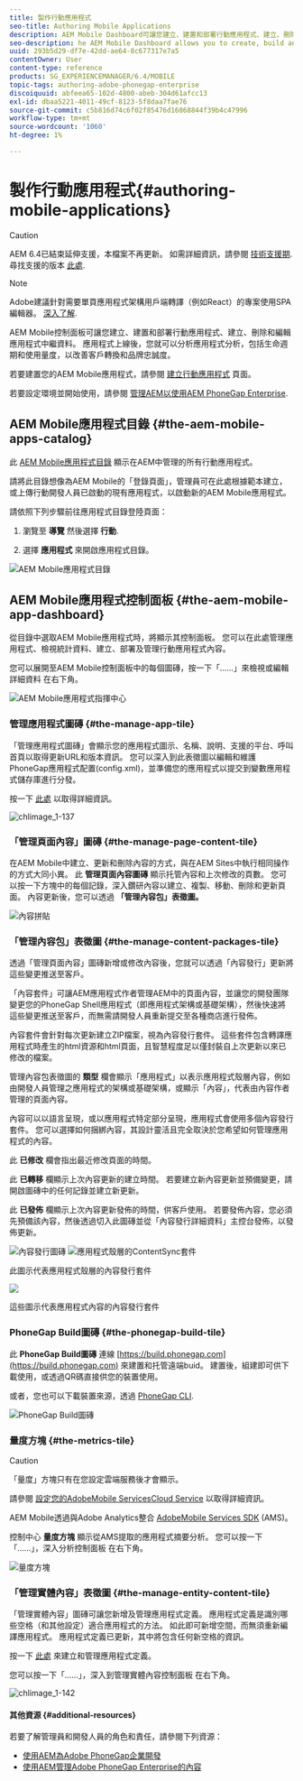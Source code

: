 ```yaml
---
title: 製作行動應用程式
seo-title: Authoring Mobile Applications
description: AEM Mobile Dashboard可讓您建立、建置和部署行動應用程式、建立、刪除和編輯應用程式中繼資料。 請詳閱本頁以了解更多。
seo-description: he AEM Mobile Dashboard allows you to create, build and deploy your mobile application, create, delete and edit application metadata. Follow this page to learn more.
uuid: 293b5d29-df7e-42dd-ae64-8c677317e7a5
contentOwner: User
content-type: reference
products: SG_EXPERIENCEMANAGER/6.4/MOBILE
topic-tags: authoring-adobe-phonegap-enterprise
discoiquuid: abfeea65-102d-4800-abeb-304d61afcc13
exl-id: dbaa5221-4011-49cf-8123-5f8daa7fae76
source-git-commit: c5b816d74c6f02f85476d16868844f39b4c47996
workflow-type: tm+mt
source-wordcount: '1060'
ht-degree: 1%

---
```


# 製作行動應用程式{#authoring-mobile-applications}

>[!CAUTION]
>
>AEM 6.4已結束延伸支援，本檔案不再更新。 如需詳細資訊，請參閱 [技術支援期](https://helpx.adobe.com//tw/support/programs/eol-matrix.html). 尋找支援的版本 [此處](https://experienceleague.adobe.com/docs/).

>[!NOTE]
>
>Adobe建議針對需要單頁應用程式架構用戶端轉譯（例如React）的專案使用SPA編輯器。 [深入了解](/help/sites-developing/spa-overview.md).

AEM Mobile控制面板可讓您建立、建置和部署行動應用程式、建立、刪除和編輯應用程式中繼資料。 應用程式上線後，您就可以分析應用程式分析，包括生命週期和使用量度，以改善客戶轉換和品牌忠誠度。

若要建置您的AEM Mobile應用程式，請參閱 [建立行動應用程式](/help/mobile/building-app-mobile-phonegap.md) 頁面。

若要設定環境並開始使用，請參閱 [管理AEM以使用AEM PhoneGap Enterprise](/help/mobile/administer-phonegap.md).

## AEM Mobile應用程式目錄 {#the-aem-mobile-apps-catalog}

此 [AEM Mobile應用程式目錄](http://localhost:4502/aem/apps.html/content/phonegap) 顯示在AEM中管理的所有行動應用程式。

請將此目錄想像為AEM Mobile的「登錄頁面」，管理員可在此處根據範本建立，或上傳行動開發人員已啟動的現有應用程式，以啟動新的AEM Mobile應用程式。

請依照下列步驟前往應用程式目錄登陸頁面：

1. 瀏覽至 **導覽** 然後選擇 **行動**.

1. 選擇 **應用程式** 來開啟應用程式目錄。

![AEM Mobile應用程式目錄](assets/chlimage_1-135.png)

## AEM Mobile應用程式控制面板 {#the-aem-mobile-app-dashboard}

從目錄中選取AEM Mobile應用程式時，將顯示其控制面板。 您可以在此處管理應用程式、檢視統計資料、建立、部署及管理行動應用程式內容。

您可以展開至AEM Mobile控制面板中的每個圖磚，按一下「……」來檢視或編輯詳細資料 在右下角。

![AEM Mobile應用程式指揮中心](assets/chlimage_1-136.png)

### 管理應用程式圖磚 {#the-manage-app-tile}

「管理應用程式圖磚」會顯示您的應用程式圖示、名稱、說明、支援的平台、呼叫首頁以取得更新URL和版本資訊。 您可以深入到此表徵圖以編輯和維護PhoneGap應用程式配置(config.xml)，並準備您的應用程式以提交到變數應用程式儲存庫進行分發。

按一下 [此處](/help/mobile/phonegap-app-details-tile.md) 以取得詳細資訊。

![chlimage_1-137](assets/chlimage_1-137.png)

### 「管理頁面內容」圖磚 {#the-manage-page-content-tile}

在AEM Mobile中建立、更新和刪除內容的方式，與在AEM Sites中執行相同操作的方式大同小異。 此 **管理頁面內容圖磚** 顯示托管內容和上次修改的頁數。 您可以按一下方塊中的每個記錄，深入鑽研內容以建立、複製、移動、刪除和更新頁面。 內容更新後，您可以透過 **「管理內容包」表徵圖。**

![內容拼貼](assets/chlimage_1-138.png)

### 「管理內容包」表徵圖 {#the-manage-content-packages-tile}

透過「管理頁面內容」圖磚新增或修改內容後，您就可以透過「內容發行」更新將這些變更推送至客戶。

「內容套件」可讓AEM應用程式作者管理AEM中的頁面內容，並讓您的開發團隊變更您的PhoneGap Shell應用程式（即應用程式架構或基礎架構），然後快速將這些變更推送至客戶，而無需請開發人員重新提交至各種商店進行發佈。

內容套件會針對每次更新建立ZIP檔案，視為內容發行套件。 這些套件包含轉譯應用程式時產生的html資源和html頁面，且智慧程度足以僅封裝自上次更新以來已修改的檔案。

管理內容包表徵圖的 **類型** 欄會顯示「應用程式」以表示應用程式殼層內容，例如由開發人員管理之應用程式的架構或基礎架構，或顯示「內容」，代表由內容作者管理的頁面內容。

內容可以以語言呈現，或以應用程式特定部分呈現，應用程式會使用多個內容發行套件。 您可以選擇如何捆綁內容，其設計靈活且完全取決於您希望如何管理應用程式的內容。

此 **已修改** 欄會指出最近修改頁面的時間。

此 **已轉移** 欄顯示上次內容更新的建立時間。 若要建立新內容更新並預備變更，請開啟圖磚中的任何記錄並建立新更新。

此 **已發佈** 欄顯示上次內容更新發佈的時間，供客戶使用。 若要發佈內容，您必須先預備該內容，然後透過切入此圖磚並從「內容發行詳細資料」主控台發佈，以發佈更新。

![內容發行圖磚](assets/chlimage_1-139.png) ![應用程式殼層的ContentSync套件](do-not-localize/chlimage_1-5.png)

此圖示代表應用程式殼層的內容發行套件

![](do-not-localize/chlimage_1-6.png)

這些圖示代表應用程式內容的內容發行套件

### PhoneGap Build圖磚 {#the-phonegap-build-tile}

此 **PhoneGap Build圖磚** 連線 [https://build.phonegap.com](https://build.phonegap.com) 來建置和托管遠端buid。 建置後，組建即可供下載使用，或透過QR碼直接供您的裝置使用。

或者，您也可以下載裝置來源，透過 [PhoneGap CLI](https://docs.phonegap.com/en/3.5.0/guide_cli_index.md.html).

![PhoneGap Build圖磚](assets/chlimage_1-140.png)

### 量度方塊 {#the-metrics-tile}

>[!CAUTION]
>
>「量度」方塊只有在您設定雲端服務後才會顯示。
>
>請參閱 [設定您的AdobeMobile ServicesCloud Service](/help/mobile/configure-adobe-mobile-cloud-service.md) 以取得詳細資訊。

AEM Mobile透過與Adobe Analytics整合 [AdobeMobile Services SDK](https://www.adobe.com/ca/solutions/digital-marketing/mobile-services/app-sdk.html) (AMS)。

控制中心 **量度方塊** 顯示從AMS提取的應用程式摘要分析。 您可以按一下「……」，深入分析控制面板 在右下角。

![量度方塊](assets/chlimage_1-141.png)

### 「管理實體內容」表徵圖 {#the-manage-entity-content-tile}

「管理實體內容」圖磚可讓您新增及管理應用程式定義。 應用程式定義是識別哪些空格（和其他設定）適合應用程式的方法。 如此即可新增空間，而無須重新編譯應用程式。 應用程式定義已更新，其中將包含任何新空格的資訊。

按一下 [此處](/help/mobile/phonegap-app-definitions.md) 來建立和管理應用程式定義。

您可以按一下「……」，深入到管理實體內容控制面板 在右下角。

![chlimage_1-142](assets/chlimage_1-142.png)

#### 其他資源 {#additional-resources}

若要了解管理員和開發人員的角色和責任，請參閱下列資源：

* [使用AEM為Adobe PhoneGap企業開發](/help/mobile/developing-in-phonegap.md)
* [使用AEM管理Adobe PhoneGap Enterprise的內容](/help/mobile/administer-phonegap.md)
